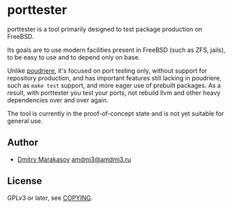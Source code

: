 # porttester

porttester is a tool primarily designed to test package production
on FreeBSD.

Its goals are to use modern facilities present in FreeBSD (such as
ZFS, jails), to be easy to use and to depend only on base.

Unlike [poudriere](https://github.com/freebsd/poudriere), it's
focused on port testing only, without support for repository
production, and has important features still lacking in poudriere,
such as `make test` support, and more eager use of prebuilt packages.
As a result, with porttester you test your ports, not rebuild llvm
and other heavy dependencies over and over again.

The tool is currently in the proof-of-concept state and is not
yet suitable for general use.

## Author

  - [Dmitry Marakasov](https://github.com/AMDmi3) <amdmi3@amdmi3.ru>

## License

GPLv3 or later, see [COPYING](COPYING).
